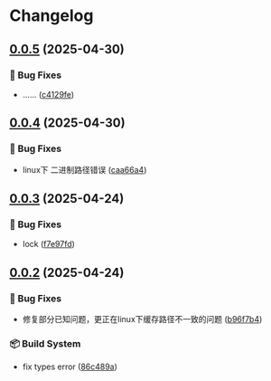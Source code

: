 # Changelog

## [0.0.5](https://github.com/KarinJS/puppeteer/compare/puppeteer-types-v0.0.4...puppeteer-types-v0.0.5) (2025-04-30)


### 🐛 Bug Fixes

* ...... ([c4129fe](https://github.com/KarinJS/puppeteer/commit/c4129fe064a4081fe0d4e61bcf56a94d64567feb))

## [0.0.4](https://github.com/KarinJS/puppeteer/compare/puppeteer-types-v0.0.3...puppeteer-types-v0.0.4) (2025-04-30)


### 🐛 Bug Fixes

* linux下 二进制路径错误 ([caa66a4](https://github.com/KarinJS/puppeteer/commit/caa66a4e948dd1ab98f341e122cf0a42c038d860))

## [0.0.3](https://github.com/KarinJS/puppeteer/compare/puppeteer-types-v0.0.2...puppeteer-types-v0.0.3) (2025-04-24)


### 🐛 Bug Fixes

* lock ([f7e97fd](https://github.com/KarinJS/puppeteer/commit/f7e97fd83908200d4057b8ecffb0169ebd51fec8))

## [0.0.2](https://github.com/KarinJS/puppeteer/compare/puppeteer-types-v0.0.1...puppeteer-types-v0.0.2) (2025-04-24)


### 🐛 Bug Fixes

* 修复部分已知问题，更正在linux下缓存路径不一致的问题 ([b96f7b4](https://github.com/KarinJS/puppeteer/commit/b96f7b48c19902b16bca0b7d029e6e905e4a04d6))


### 📦️ Build System

* fix types error ([86c489a](https://github.com/KarinJS/puppeteer/commit/86c489a1bbb6eecfde850bb8d36260665873643b))
